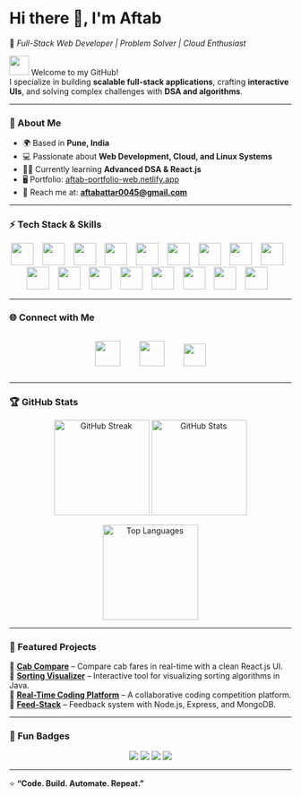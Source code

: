 # Hi there 👋, I'm Aftab  
🌟 *Full-Stack Web Developer | Problem Solver | Cloud Enthusiast*  

<img src="https://user-images.githubusercontent.com/18350557/176309783-0785949b-9127-417c-8b55-ab5a4333674e.gif" width="35" /> Welcome to my GitHub!  
I specialize in building **scalable full-stack applications**, crafting **interactive UIs**, and solving complex challenges with **DSA and algorithms**.  

---

### 🚀 About Me  
- 🌍 Based in **Pune, India**  
- 💻 Passionate about **Web Development, Cloud, and Linux Systems**  
- 🧑‍💻 Currently learning **Advanced DSA & React.js**  
- 🖥️ Portfolio: [aftab-portfolio-web.netlify.app](http://aftab-portfolio-web.netlify.app)  
- 📧 Reach me at: **aftabattar0045@gmail.com**  

---

### ⚡ Tech Stack & Skills  

<p align="center">
  <img src="https://skillicons.dev/icons?i=js" height="40" /> <b></b> &nbsp;&nbsp;
  <img src="https://skillicons.dev/icons?i=java" height="40" /> <b></b> &nbsp;&nbsp;
  <img src="https://skillicons.dev/icons?i=cpp" height="40" /> <b></b> &nbsp;&nbsp;
  <img src="https://skillicons.dev/icons?i=react" height="40" /> <b></b> &nbsp;&nbsp;
  <img src="https://skillicons.dev/icons?i=nodejs" height="40" /> <b></b> &nbsp;&nbsp;
  <img src="https://skillicons.dev/icons?i=express" height="40" /> <b></b> &nbsp;&nbsp;
  <img src="https://skillicons.dev/icons?i=html" height="40" /> <b></b> &nbsp;&nbsp;
  <img src="https://skillicons.dev/icons?i=css" height="40" /> <b></b> &nbsp;&nbsp;
  <img src="https://skillicons.dev/icons?i=mongodb" height="40" /> <b></b> &nbsp;&nbsp;
  <img src="https://skillicons.dev/icons?i=bootstrap" height="40" /> <b></b> &nbsp;&nbsp;
  <img src="https://skillicons.dev/icons?i=mysql" height="40" /> <b></b> &nbsp;&nbsp;
  <img src="https://skillicons.dev/icons?i=tailwind" height="40" /> <b></b> &nbsp;&nbsp;
  <img src="https://cdn-icons-png.flaticon.com/512/5968/5968282.png" height="40" /> <b></b> &nbsp;&nbsp;
  <img src="https://skillicons.dev/icons?i=aws" height="40" /> <b></b> &nbsp;&nbsp;
  <img src="https://skillicons.dev/icons?i=linux" height="40" /> <b></b> &nbsp;&nbsp;
  <img src="https://skillicons.dev/icons?i=ts" height="40" /> <b></b> &nbsp;&nbsp;
  <img src="https://skillicons.dev/icons?i=docker" height="40" /> <b></b> &nbsp;&nbsp;
  
</p>

---

### 🌐 Connect with Me  

<p align="center">
<a href="https://github.com/aftab0045" target="_blank"><img src="https://skillicons.dev/icons?i=github" height="45" style="margin:15px;"/></a>
<a href="https://www.linkedin.com/in/aftab-attar-344094268/" target="_blank"><img src="https://skillicons.dev/icons?i=linkedin" height="45" style="margin:15px;"/></a>
<a href="https://x.com/aftab_attar_" target="_blank"><img src="https://img.shields.io/badge/X-000000?style=for-the-badge&logo=x&logoColor=white" height="40" style="margin:15px;"/></a>
</p>

---

### 🏆 GitHub Stats  

<p align="center">
  <img src="https://github-readme-streak-stats.herokuapp.com?user=aftab0045&theme=tokyonight&hide_border=true" height="170" alt="GitHub Streak"/>
  <img src="https://github-readme-stats.vercel.app/api?username=aftab0045&show_icons=true&theme=tokyonight&hide_border=true" height="170" alt="GitHub Stats"/>
</p>

<p align="center">
  <img src="https://github-readme-stats.vercel.app/api/top-langs/?username=aftab0045&layout=compact&theme=tokyonight&hide_border=true" height="170" alt="Top Languages"/>
</p>

---

### 🚀 Featured Projects  

🔹 [**Cab Compare**](#) – Compare cab fares in real-time with a clean React.js UI.  
🔹 [**Sorting Visualizer**](#) – Interactive tool for visualizing sorting algorithms in Java.  
🔹 [**Real-Time Coding Platform**](#) – A collaborative coding competition platform.  
🔹 [**Feed-Stack**](https://github.com/aftab0045/Feed-Stack) – Feedback system with Node.js, Express, and MongoDB.  

---

### 🎯 Fun Badges  

<p align="center">
  <img src="https://img.shields.io/badge/Focus-FullStack-blue?style=for-the-badge&logo=react" />
  <img src="https://img.shields.io/badge/Loves-Linux-orange?style=for-the-badge&logo=linux" />
  <img src="https://img.shields.io/badge/Cloud-AWS-yellow?style=for-the-badge&logo=amazonaws" />
  <img src="https://img.shields.io/badge/Always-Coding-success?style=for-the-badge&logo=visualstudiocode" />
</p>

---

⭐ **“Code. Build. Automate. Repeat.”**

